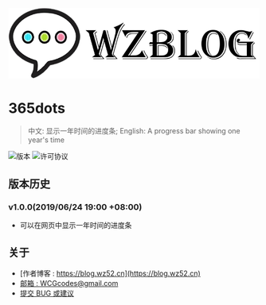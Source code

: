 
![logo][1]

# 365dots

> 中文: 显示一年时间的进度条; English: A progress bar showing one year's time  

![版本][2] ![许可协议][3]

## 版本历史

### v1.0.0(2019/06/24 19:00 +08:00)

 - 可以在网页中显示一年时间的进度条

## 关于

 - [作者博客 : https://blog.wz52.cn](https://blog.wz52.cn)
 - [邮箱 : WCGcodes@gmail.com](mailto:wcgcodes@gmail.com)
 - [提交 BUG 或建议](https://github.com/wzblog/365dots/issues)

  [1]: ./author.png
  [2]: https://img.shields.io/badge/365dots-v1.0.0-blue.svg
  [3]: https://img.shields.io/badge/license-MIT-blue.svg
